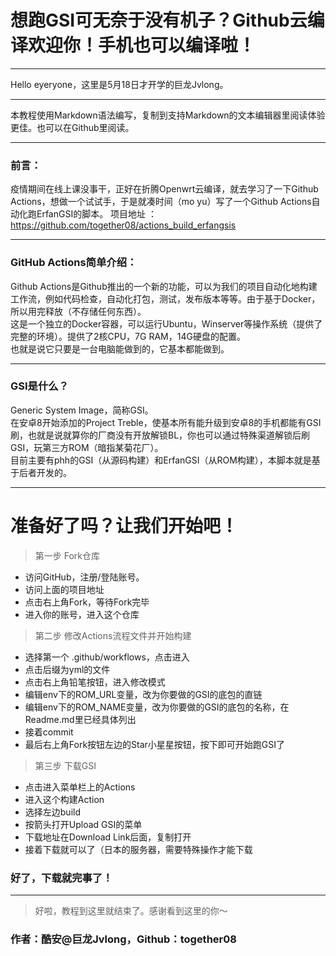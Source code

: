 # 想跑GSI可无奈于没有机子？Github云编译欢迎你！手机也可以编译啦！
***
Hello eyeryone，这里是5月18日才开学的巨龙Jvlong。  
***
本教程使用Markdown语法编写，复制到支持Markdown的文本编辑器里阅读体验更佳。也可以在Github里阅读。
***
### 前言：
疫情期间在线上课没事干，正好在折腾Openwrt云编译，就去学习了一下Github Actions，想做一个试试手，于是就凑时间（mo yu）写了一个Github Actions自动化跑ErfanGSI的脚本。
项目地址 ：https://github.com/together08/actions_build_erfangsis
***
### GitHub Actions简单介绍：
Github Actions是Github推出的一个新的功能，可以为我们的项目自动化地构建工作流，例如代码检查，自动化打包，测试，发布版本等等。由于基于Docker，所以用完释放（不存储任何东西）。  
这是一个独立的Docker容器，可以运行Ubuntu，Winserver等操作系统（提供了完整的环境）。提供了2核CPU，7G RAM，14G硬盘的配置。  
也就是说它只要是一台电脑能做到的，它基本都能做到。
***
### GSI是什么？
Generic System Image，简称GSI。  
在安卓8开始添加的Project Treble，使基本所有能升级到安卓8的手机都能有GSI刷，也就是说就算你的厂商没有开放解锁BL，你也可以通过特殊渠道解锁后刷GSI，玩第三方ROM（暗指某菊花厂）。  
目前主要有phh的GSI（从源码构建）和ErfanGSI（从ROM构建），本脚本就是基于后者开发的。
***
# 准备好了吗？让我们开始吧！

>第一步 Fork仓库


* 访问GitHub，注册/登陆账号。
* 访问上面的项目地址
* 点击右上角Fork，等待Fork完毕
* 进入你的账号，进入这个仓库

>第二步 修改Actions流程文件并开始构建

* 选择第一个 .github/workflows，点击进入
* 点击后缀为yml的文件
* 点击右上角铅笔按钮，进入修改模式
* 编辑env下的ROM_URL变量，改为你要做的GSI的底包的直链
* 编辑env下的ROM_NAME变量，改为你要做的GSI的底包的名称，在Readme.md里已经具体列出
* 接着commit
* 最后右上角Fork按钮左边的Star小星星按钮，按下即可开始跑GSI了

>第三步 下载GSI

* 点击进入菜单栏上的Actions
* 进入这个构建Action
* 选择左边build
* 按箭头打开Upload GSI的菜单
* 下载地址在Download Link后面，复制打开
* 接着下载就可以了（日本的服务器，需要特殊操作才能下载  


### 好了，下载就完事了！
***
>好啦，教程到这里就结束了。感谢看到这里的你～


### 作者：酷安@巨龙Jvlong，Github：together08
